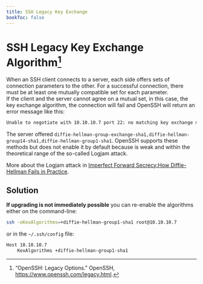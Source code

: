 ```yaml
---
title: SSH Legacy Key Exchange
bookToc: false
---
```


# SSH Legacy Key Exchange Algorithm[^ssh-legacy]

When an SSH client connects to a server, each side offers sets of connection parameters to the other. For a successful connection, there must be at least one mutually compatible set for each parameter.  
If the client and the server cannot agree on a mutual set, in this case, the key exchange algorithm, the connection will fail and OpenSSH will return an error message like this:

```sh
Unable to negotiate with 10.10.10.7 port 22: no matching key exchange method found. Their offer: diffie-hellman-group-exchange-sha1,diffie-hellman-group14-sha1,diffie-hellman-group1-sha1
```

The server offered `diffie-hellman-group-exchange-sha1,diffie-hellman-group14-sha1,diffie-hellman-group1-sha1`. OpenSSH supports these methods but does not enable it by default because is weak and within the theoretical range of the so-called Logjam attack.  

More about the Logjam attack in [Imperfect Forward Secrecy:How Diffie-Hellman Fails in Practice](https://weakdh.org/).

## Solution

**If upgrading is not immediately possible** you can re-enable the algorithms either on the command-line:

```sh
ssh -oKexAlgorithms=+diffie-hellman-group1-sha1 root@10.10.10.7
```

or in the `~/.ssh/config` file:

```sh
Host 10.10.10.7
    KexAlgorithms +diffie-hellman-group1-sha1
```

[^ssh-legacy]: “OpenSSH: Legacy Options.” OpenSSH, https://www.openssh.com/legacy.html.
